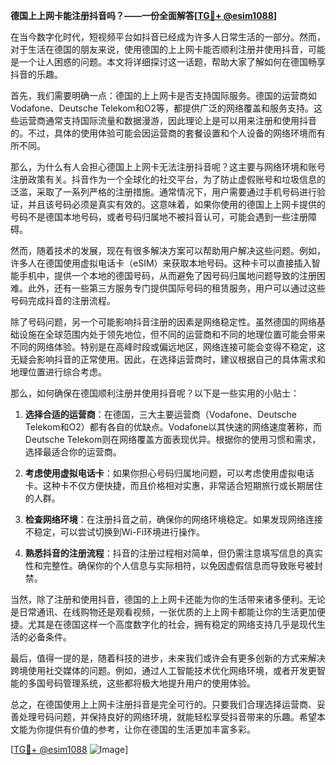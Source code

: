 **德国上上网卡能注册抖音吗？——一份全面解答[[TG💪+ @esim1088](https://t.me/s/esim1088)]**

在当今数字化时代，短视频平台如抖音已经成为许多人日常生活的一部分。然而，对于生活在德国的朋友来说，使用德国的上上网卡能否顺利注册并使用抖音，可能是一个让人困惑的问题。本文将详细探讨这一话题，帮助大家了解如何在德国畅享抖音的乐趣。

首先，我们需要明确一点：德国的上上网卡是否支持国际服务。德国的运营商如Vodafone、Deutsche Telekom和O2等，都提供广泛的网络覆盖和服务支持。这些运营商通常支持国际流量和数据漫游，因此理论上是可以用来注册和使用抖音的。不过，具体的使用体验可能会因运营商的套餐设置和个人设备的网络环境而有所不同。

那么，为什么有人会担心德国上上网卡无法注册抖音呢？这主要与网络环境和账号注册政策有关。抖音作为一个全球化的社交平台，为了防止虚假账号和垃圾信息的泛滥，采取了一系列严格的注册措施。通常情况下，用户需要通过手机号码进行验证，并且该号码必须是真实有效的。这意味着，如果你使用的德国上上网卡提供的号码不是德国本地号码，或者号码归属地不被抖音认可，可能会遇到一些注册障碍。

然而，随着技术的发展，现在有很多解决方案可以帮助用户解决这些问题。例如，许多人在德国使用虚拟电话卡（eSIM）来获取本地号码。这种卡可以直接插入智能手机中，提供一个本地的德国号码，从而避免了因号码归属地问题导致的注册困难。此外，还有一些第三方服务专门提供国际号码的租赁服务，用户可以通过这些号码完成抖音的注册流程。

除了号码问题，另一个可能影响抖音注册的因素是网络稳定性。虽然德国的网络基础设施在全球范围内处于领先地位，但不同的运营商和不同的地理位置可能会带来不同的网络体验。特别是在高峰时段或偏远地区，网络连接可能会变得不稳定，这无疑会影响抖音的正常使用。因此，在选择运营商时，建议根据自己的具体需求和地理位置进行综合考虑。

那么，如何确保在德国顺利注册并使用抖音呢？以下是一些实用的小贴士：

1. **选择合适的运营商**：在德国，三大主要运营商（Vodafone、Deutsche Telekom和O2）都有各自的优缺点。Vodafone以其快速的网络速度著称，而Deutsche Telekom则在网络覆盖方面表现优异。根据你的使用习惯和需求，选择最适合你的运营商。

2. **考虑使用虚拟电话卡**：如果你担心号码归属地问题，可以考虑使用虚拟电话卡。这种卡不仅方便快捷，而且价格相对实惠，非常适合短期旅行或长期居住的人群。

3. **检查网络环境**：在注册抖音之前，确保你的网络环境稳定。如果发现网络连接不稳定，可以尝试切换到Wi-Fi环境进行操作。

4. **熟悉抖音的注册流程**：抖音的注册过程相对简单，但仍需注意填写信息的真实性和完整性。确保你的个人信息与实际相符，以免因虚假信息而导致账号被封禁。

当然，除了注册和使用抖音，德国的上上网卡还能为你的生活带来诸多便利。无论是日常通讯、在线购物还是观看视频，一张优质的上上网卡都能让你的生活更加便捷。尤其是在德国这样一个高度数字化的社会，拥有稳定的网络支持几乎是现代生活的必备条件。

最后，值得一提的是，随着科技的进步，未来我们或许会有更多创新的方式来解决跨境使用社交媒体的问题。例如，通过人工智能技术优化网络环境，或者开发更智能的多国号码管理系统，这些都将极大地提升用户的使用体验。

总之，在德国使用上上网卡注册抖音是完全可行的。只要我们合理选择运营商、妥善处理号码问题，并保持良好的网络环境，就能轻松享受抖音带来的乐趣。希望本文能为你提供有价值的参考，让你在德国的生活更加丰富多彩。

[[TG💪+ @esim1088](https://t.me/s/esim1088) ![Image](https://i.postimg.cc/4NQfJmqS/Snipaste-2025-05-13-00-14-12.png)]